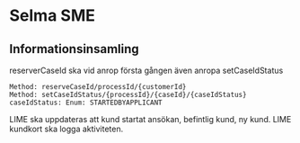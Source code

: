 # Selma SME

## Informationsinsamling

reserverCaseId ska vid anrop första gången även anropa setCaseIdStatus

	Method: reserveCaseId/processId/{customerId}
	Method: setCaseIdStatus/{processId}/{caseId}/{caseIdStatus}
	caseIdStatus: Enum: STARTEDBYAPPLICANT
	
LIME ska uppdateras att kund startat ansökan, befintlig kund, ny kund. LIME kundkort ska logga aktiviteten.


